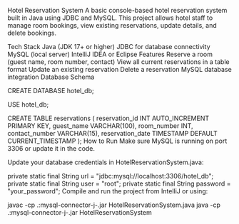 Hotel Reservation System
A basic console-based hotel reservation system built in Java using JDBC and MySQL.
This project allows hotel staff to manage room bookings, view existing reservations, update details, and delete bookings.

Tech Stack
Java (JDK 17+ or higher)
JDBC for database connectivity
MySQL (local server)
IntelliJ IDEA or Eclipse
Features
Reserve a room (guest name, room number, contact)
View all current reservations in a table format
Update an existing reservation
Delete a reservation
MySQL database integration
Database Schema

CREATE DATABASE hotel_db;

USE hotel_db;

CREATE TABLE reservations (
    reservation_id INT AUTO_INCREMENT PRIMARY KEY,
    guest_name VARCHAR(100),
    room_number INT,
    contact_number VARCHAR(15),
    reservation_date TIMESTAMP DEFAULT CURRENT_TIMESTAMP
);
How to Run
Make sure MySQL is running on port 3306 or update it in the code.

Update your database credentials in HotelReservationSystem.java:

private static final String url = "jdbc:mysql://localhost:3306/hotel_db";
private static final String user = "root";
private static final String password = "your_password";
Compile and run the project from IntelliJ or using:

javac -cp .:mysql-connector-j-<version>.jar HotelReservationSystem.java
java -cp .:mysql-connector-j-<version>.jar HotelReservationSystem
